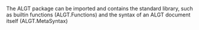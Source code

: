The ALGT package can be imported and contains the standard library, such as builtin functions (ALGT.Functions) and the syntax of an ALGT document itself (ALGT.MetaSyntax)
